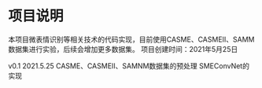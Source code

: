 # 项目说明

本项目微表情识别等相关技术的代码实现，目前使用CASME、CASMEII、SAMM数据集进行实验，后续会增加更多数据集。
项目创建时间：2021年5月25日

v0.1 2021.5.25
CASME、CASMEII、SAMNM数据集的预处理
SMEConvNet的实现
